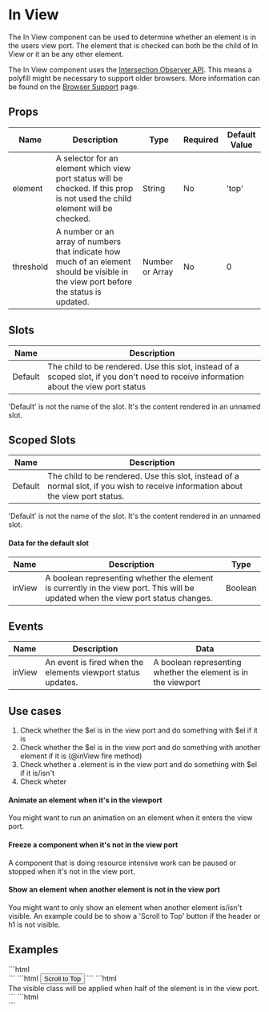 # In View

The In View component can be used to determine whether an element is in the users view port. The element that is checked can both be the child of In View or it an be any other element.  

The In View component uses the [Intersection Observer API](https://developer.mozilla.org/en-US/docs/Web/API/Intersection_Observer_API). This means a polyfill might be necessary to support older browsers. More information can be found on the [Browser Support](../../getting-started/browser-support/) page.

## Props

| Name      | Description                                                                                                                           | Type            | Required | Default Value |
|-----------|---------------------------------------------------------------------------------------------------------------------------------------|-----------------|----------|---------------|
| element   | A selector for an element which view port status will be checked. If this prop is not used the child element will be checked.         | String          | No       | 'top'         |
| threshold | A number or an array of numbers that indicate how much of an element should be visible in the view port before the status is updated. | Number or Array | No       | 0             |


## Slots
| Name    | Description                                                                                                                            |
|---------|--------------------------------------------------------------------------------------------------------------------------------------- |
| Default | The child to be rendered. Use this slot, instead of a scoped slot, if you don't need to receive information about the view port status |

<Note>
<p>
    'Default' is not the name of the slot. It's the content rendered in an unnamed slot.
</p>
</Note>

## Scoped Slots

| Name    | Description                                                                                                                       |
|---------|-----------------------------------------------------------------------------------------------------------------------------------|
| Default | The child to be rendered. Use this slot, instead of a normal slot, if you wish to receive information about the view port status. |

<Note>
<p>
    'Default' is not the name of the slot. It's the content rendered in an unnamed slot.
</p>
</Note>

#### Data for the default slot

| Name   | Description                                                                                                                       | Type    |
|--------|-----------------------------------------------------------------------------------------------------------------------------------|---------|
| inView | A boolean representing whether the element is currently in the view port. This will be updated when the view port status changes. | Boolean |

## Events

| Name   | Description                                                  | Data                                                          |
|--------|--------------------------------------------------------------|---------------------------------------------------------------|
| inView | An event is fired when the elements viewport status updates. | A boolean representing whether the element is in the viewport |


## Use cases
1. Check whether the $el is in the view port and do something with $el if it is
2. Check whether the $el is in the view port and do something with another element if it is (@inView fire method)
3. Check whether a .element is in the view port and do something with $el if it is/isn't
4. Check wheter 

#### Animate an element when it's in the viewport
You might want to run an animation on an element when it enters the view port.

#### Freeze a component when it's not in the view port
A component that is doing resource intensive work can be paused or stopped when it's not in the view port.

#### Show an element when another element is not in the view port
You might want to only show an element when another element is/isn't visible. An example could be to show a 'Scroll to Top' button if the header or h1 is not visible.

## Examples

<CodeBlock>
```html
<in-view>
    <div slot-scope="{ inView }" :class="{ 'visible': inView }"></div>
</in-view>
```
</CodeBlock>

<CodeBlock>
```html
<in-view element="h1">
    <button slot-scope="{ inView }" v-if="!inView">
        Scroll to Top
    </button>
</in-view>
```
</CodeBlock>

<CodeBlock>
```html
<in-view :threshold="0.5">
    <div slot-scope="{ inView }" :class="{ 'visible': inView }">
        The visible class will be applied when half of the element is in the view port.
    </div>
</in-view>
```
</CodeBlock>

<CodeBlock>
```html
<in-view @inView="open = $event">
    <div v-if="open"></div>
</in-view>
```
</CodeBlock>
